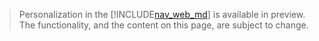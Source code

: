 > Personalization in the [!INCLUDE[nav_web_md](nav_web_md.md)] is available in preview. The functionality, and the content on this page, are subject to change.